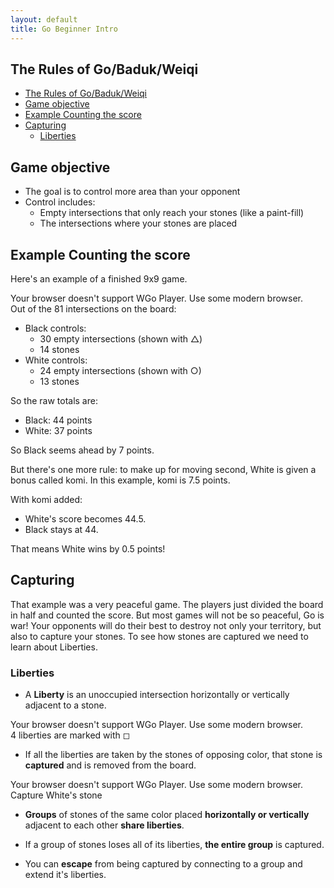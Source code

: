 ```yaml
---
layout: default
title: Go Beginner Intro
---
```


## The Rules of Go/Baduk/Weiqi

-   [The Rules of Go/Baduk/Weiqi](#the-rules-of-gobadukweiqi)
-   [Game objective](#game-objective)
-   [Example Counting the score](#example-counting-the-score)
-   [Capturing](#capturing)
    -   [Liberties](#liberties)

## Game objective

-   The goal is to control more area than your opponent
-   Control includes:
    -   Empty intersections that only reach your stones (like a paint-fill)
    -   The intersections where your stones are placed

## Example Counting the score

Here's an example of a finished 9x9 game.

<div class="two-col-container">

<div data-wgo="/go/lesson_0/first_9x9_game.sgf" data-wgo-layout="" class="wgo-large" data-wgo-move="999" data-wgo-enablewheel="false" >
Your browser doesn't support WGo Player. Use some modern browser.
</div>

<div markdown="1">
Out of the 81 intersections on the board:

-   Black controls:
    -   30 empty intersections (shown with △)
    -   14 stones
-   White controls:
    -   24 empty intersections (shown with ○)
    -   13 stones

So the raw totals are:

-   Black: 44 points
-   White: 37 points

So Black seems ahead by 7 points.

But there's one more rule: to make up for moving second, White is given a bonus called komi. In this example, komi is 7.5 points.

With komi added:

-   White's score becomes 44.5.
-   Black stays at 44.

That means White wins by 0.5 points!

</div>
</div>

<!-- Diagram + explaination text -->

<!--

<div class="two-col-container">
<div data-wgo="/go/lesson_0/first_9x9_game.sgf" data-wgo-layout="" class="wgo-large" style="min-width: 300px; margin: 0" data-wgo-move="999" data-wgo-enablewheel="false" >
Your browser doesn't support WGo Player. Use some modern browser.
</div>
<div markdown="1">
</div>
</div>

-->

## Capturing

That example was a very peaceful game. The players just divided the board in half and counted the score. But most games will not be so peaceful, Go is war! Your opponents will do their best to destroy not only your territory, but also to capture your stones. To see how stones are captured we need to learn about Liberties.

### Liberties

-   A **Liberty** is an unoccupied intersection horizontally or vertically adjacent to a stone.

<div class="two-col-container">
<div data-wgo="/go/lesson_0/4_liberties.sgf" data-wgo-layout="" class="wgo-large" data-wgo-move="999" data-wgo-enablewheel="false" >
Your browser doesn't support WGo Player. Use some modern browser.
</div>
<div markdown="1">
4 liberties are marked with ◻︎
</div>
</div>

-   If all the liberties are taken by the stones of opposing color, that stone is **captured** and is removed from the board.
<div class="two-col-container">
<div data-wgo="/go/lesson_0/capture_1.sgf" data-wgo-layout="" class="wgo-large" data-wgo-move="999" data-wgo-enablewheel="false" >
Your browser doesn't support WGo Player. Use some modern browser.
</div>
<div markdown="1">
Capture White's stone
</div>
</div>

-   **Groups** of stones of the same color placed **horizontally or vertically** adjacent to each other **share liberties**.

-   If a group of stones loses all of its liberties, **the entire group** is captured.

-   You can **escape** from being captured by connecting to a group and extend it's liberties.

<script type="text/javascript" src="/assets/wgo.js/wgo.min.js"></script>
<script type="text/javascript" src="/assets/wgo.js/wgo.player.min.js"></script>
<link rel="stylesheet" type="text/css" href="/assets/wgo.js/wgo.player.css" />
<script type="text/javascript" src="/assets/wgo.js/tsumego.js"></script>
<link rel="stylesheet" type="text/css" href="/assets/wgo.js/tsumego.css">
<link rel="stylesheet" type="text/css" href="/assets/css/wgo-custom.css" />

<!--
<div style="width: 20%; margin: 0; background-color: #f9f9f9; padding: 10px; border-radius: 10px" id="tsumego_wrapper">
Your browser doesn't support WGo Player. Use some modern browser.
</div> -->

<!--
<script>
var tsumego = new WGo.Tsumego(document.getElementById("tsumego_wrapper"), {
	sgf: "(;FF[4]GM[1]VW[aa:jg]SZ[19]ST[2]EV[N° 1 .|. Level #2]AB[bb][cb][db][fb]AW[ea][eb][bc][cc][dc]C[Black to play]FG[1](;B[ec];W[fc];B[ed];W[gb](;B[fd];W[gc](;B[ab];W[ba](;B[bd];W[cd];B[ce];W[be](;B[dd];W[ad];B[ac]C[Correct!]TE[1])(;B[ac];W[ad];B[dd]C[Correct!]TE[1]))(;B[ce];W[ac]C[Fail!]))(;B[da];W[fa];B[ab];W[ba]C[Fail!]))(;B[ab];W[ba];B[fd];W[gc](;B[bd];W[cd];B[ce];W[be](;B[dd];W[ad];B[ac]C[Correct!]TE[1])(;B[ac];W[ad];B[dd]C[Correct!]TE[1]))(;B[ce];W[ac]C[Fail!]))(;B[da];W[fa];B[ab];W[ba]C[Fail!]))(;B[da];W[fc];B[ab];W[ba]C[Fail!]))",
	debug: true, /* remove this line hide solution */
});
tsumego.setCoordinates(true);
</script> -->
